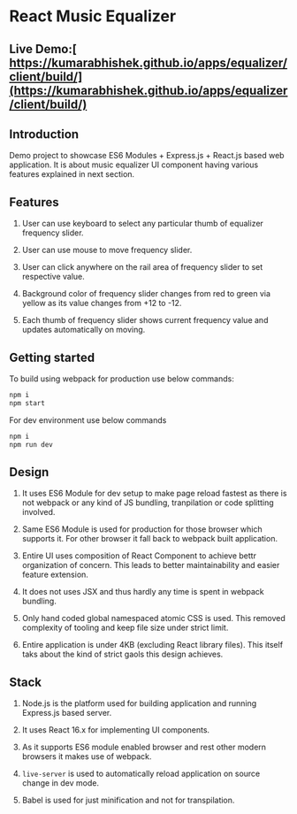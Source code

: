 # React Music Equalizer

## Live Demo:[ https://kumarabhishek.github.io/apps/equalizer/client/build/](https://kumarabhishek.github.io/apps/equalizer/client/build/)

## Introduction

Demo project to showcase ES6 Modules + Express.js + React.js based web application. It is about music equalizer UI component having various features explained in next section.

## Features

1. User can use keyboard to select any particular thumb of equalizer frequency slider.

2. User can use mouse to move frequency slider.

3. User can click anywhere on the rail area of frequency slider to set respective value.

4. Background color of frequency slider changes from red to green via yellow as its value changes from +12 to -12.

5. Each thumb of frequency slider shows current frequency value and updates automatically on moving.

## Getting started

To build using webpack for production use below commands:
```sh
npm i
npm start
```

For dev environment use below commands

```sh
npm i
npm run dev
```

## Design

1. It uses ES6 Module for dev setup to make page reload fastest as there is not webpack or any kind of JS bundling, tranpilation or code splitting involved.

2. Same ES6 Module is used for production for those browser which supports it. For other browser it fall back to webpack built application.

3. Entire UI uses composition of React Component to achieve bettr organization of concern.
This leads to better maintainability and easier feature extension.

4. It does not uses JSX and thus hardly any time is spent in webpack bundling.

5. Only hand coded global namespaced atomic CSS is used. This removed complexity of tooling and keep file size under strict limit.

6. Entire application is under 4KB (excluding React library files). This itself taks about the kind of strict gaols this design achieves. 

## Stack

1. Node.js is the platform used for building application and running Express.js based server.

2. It uses React 16.x for implementing UI components.

3. As it supports ES6 module enabled browser and rest other modern browsers it makes use of webpack.

4. `live-server` is used to automatically reload application on source change in dev mode.

5. Babel is used for just minification and not for transpilation.